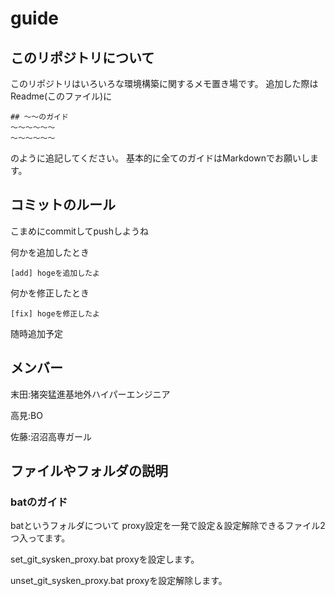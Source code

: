 # guide
## このリポジトリについて
このリポジトリはいろいろな環境構築に関するメモ置き場です。
追加した際はReadme(このファイル)に
```
## ～～のガイド
～～～～～～
～～～～～～
```
のように追記してください。
基本的に全てのガイドはMarkdownでお願いします。
## コミットのルール
こまめにcommitしてpushしようね

何かを追加したとき
```
[add] hogeを追加したよ
```

何かを修正したとき
```
[fix] hogeを修正したよ
```

随時追加予定
## メンバー
末田:猪突猛進基地外ハイパーエンジニア

高見:BO

佐藤:沼沼高専ガール
## ファイルやフォルダの説明
### batのガイド
batというフォルダについて
proxy設定を一発で設定＆設定解除できるファイル2つ入ってます。

set_git_sysken_proxy.bat
    proxyを設定します。

unset_git_sysken_proxy.bat
    proxyを設定解除します。

